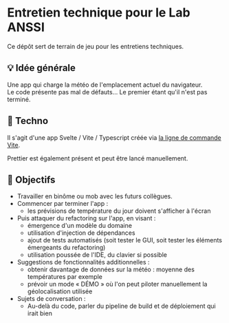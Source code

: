 # Entretien technique pour le Lab ANSSI

Ce dépôt sert de terrain de jeu pour les entretiens techniques.

## 💡 Idée générale

Une app qui charge la météo de l'emplacement actuel du navigateur.  
Le code présente pas mal de défauts… Le premier étant qu'il n'est pas terminé.

## 🧰 Techno

Il s'agit d'une app Svelte / Vite / Typescript créée via [la ligne de commande Vite](https://vitejs.dev/guide/).

Prettier est également présent et peut être lancé manuellement.

## 📝 Objectifs

- Travailler en binôme ou mob avec les futurs collègues.
- Commencer par terminer l'app :
  - les prévisions de température du jour doivent s'afficher à l'écran
- Puis attaquer du refactoring sur l'app, en visant :
  - émergence d'un modèle du domaine
  - utilisation d'injection de dépendances
  - ajout de tests automatisés (soit tester le GUI, soit tester les éléments émergeants du refactoring)
  - utilisation poussée de l'IDE, du clavier si possible
- Suggestions de fonctionnalités additionnelles :
  - obtenir davantage de données sur la météo : moyenne des températures par exemple
  - prévoir un mode « DÉMO » où l'on peut piloter manuellement la géolocalisation utilisée
- Sujets de conversation :
  - Au-delà du code, parler du pipeline de build et de déploiement qui irait bien
